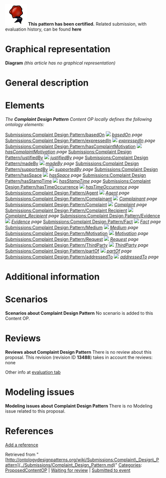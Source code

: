 [![](../images/thumb/b/b5/Certified.png/70px-Certified.png)](../Image/Certified.png.md "Certified.png") __This pattern has been certified.__
Related submission, with evaluation history, can be found __here__





#  Graphical representation


__Diagram__
_(this article has no graphical representation)_



#  General description


  




#  Elements


_The __Complaint Design Pattern__ Content OP locally defines the following ontology elements:_



[Submissions:Complaint Design Pattern/basedOn](http://ontologydesignpatterns.org/wiki/index.php?title=Submissions:Complaint_Design_Pattern/basedOn&action=edit&redlink=1 "Submissions:Complaint Design Pattern/basedOn (not yet written)") [![](../../../../../../../../../../../../../../../../../../../../../images/thumb/8/87/ArrowRight.gif/11px-ArrowRight.gif)](../Image/ArrowRight.gif.md "ArrowRight.gif") _[basedOn](http://ontologydesignpatterns.org/wiki/index.php?title=Submissions:Complaint_Design_Pattern/basedOn&action=edit&redlink=1 "Submissions:Complaint Design Pattern/basedOn (not yet written)") page_
[Submissions:Complaint Design Pattern/expressedIn](http://ontologydesignpatterns.org/wiki/index.php?title=Submissions:Complaint_Design_Pattern/expressedIn&action=edit&redlink=1 "Submissions:Complaint Design Pattern/expressedIn (not yet written)") [![](../../../../../../../../../../../../../../../../../../../../../images/thumb/8/87/ArrowRight.gif/11px-ArrowRight.gif)](../Image/ArrowRight.gif.md "ArrowRight.gif") _[expressedIn](http://ontologydesignpatterns.org/wiki/index.php?title=Submissions:Complaint_Design_Pattern/expressedIn&action=edit&redlink=1 "Submissions:Complaint Design Pattern/expressedIn (not yet written)") page_
[Submissions:Complaint Design Pattern/hasComplaintMotivation](http://ontologydesignpatterns.org/wiki/index.php?title=Submissions:Complaint_Design_Pattern/hasComplaintMotivation&action=edit&redlink=1 "Submissions:Complaint Design Pattern/hasComplaintMotivation (not yet written)") [![](../../../../../../../../../../../../../../../../../../../../../images/thumb/8/87/ArrowRight.gif/11px-ArrowRight.gif)](../Image/ArrowRight.gif.md "ArrowRight.gif") _[hasComplaintMotivation](http://ontologydesignpatterns.org/wiki/index.php?title=Submissions:Complaint_Design_Pattern/hasComplaintMotivation&action=edit&redlink=1 "Submissions:Complaint Design Pattern/hasComplaintMotivation (not yet written)") page_
[Submissions:Complaint Design Pattern/justifiedBy](http://ontologydesignpatterns.org/wiki/index.php?title=Submissions:Complaint_Design_Pattern/justifiedBy&action=edit&redlink=1 "Submissions:Complaint Design Pattern/justifiedBy (not yet written)") [![](../../../../../../../../../../../../../../../../../../../../../images/thumb/8/87/ArrowRight.gif/11px-ArrowRight.gif)](../Image/ArrowRight.gif.md "ArrowRight.gif") _[justifiedBy](http://ontologydesignpatterns.org/wiki/index.php?title=Submissions:Complaint_Design_Pattern/justifiedBy&action=edit&redlink=1 "Submissions:Complaint Design Pattern/justifiedBy (not yet written)") page_
[Submissions:Complaint Design Pattern/madeBy](http://ontologydesignpatterns.org/wiki/index.php?title=Submissions:Complaint_Design_Pattern/madeBy&action=edit&redlink=1 "Submissions:Complaint Design Pattern/madeBy (not yet written)") [![](../../../../../../../../../../../../../../../../../../../../../images/thumb/8/87/ArrowRight.gif/11px-ArrowRight.gif)](../Image/ArrowRight.gif.md "ArrowRight.gif") _[madeBy](http://ontologydesignpatterns.org/wiki/index.php?title=Submissions:Complaint_Design_Pattern/madeBy&action=edit&redlink=1 "Submissions:Complaint Design Pattern/madeBy (not yet written)") page_
[Submissions:Complaint Design Pattern/supportedBy](http://ontologydesignpatterns.org/wiki/index.php?title=Submissions:Complaint_Design_Pattern/supportedBy&action=edit&redlink=1 "Submissions:Complaint Design Pattern/supportedBy (not yet written)") [![](../../../../../../../../../../../../../../../../../../../../../images/thumb/8/87/ArrowRight.gif/11px-ArrowRight.gif)](../Image/ArrowRight.gif.md "ArrowRight.gif") _[supportedBy](http://ontologydesignpatterns.org/wiki/index.php?title=Submissions:Complaint_Design_Pattern/supportedBy&action=edit&redlink=1 "Submissions:Complaint Design Pattern/supportedBy (not yet written)") page_
[Submissions:Complaint Design Pattern/hasSpace](http://ontologydesignpatterns.org/wiki/index.php?title=Submissions:Complaint_Design_Pattern/hasSpace&action=edit&redlink=1 "Submissions:Complaint Design Pattern/hasSpace (not yet written)") [![](../../../../../../../../../../../../../../../../../../../../../images/thumb/8/87/ArrowRight.gif/11px-ArrowRight.gif)](../Image/ArrowRight.gif.md "ArrowRight.gif") _[hasSpace](http://ontologydesignpatterns.org/wiki/index.php?title=Submissions:Complaint_Design_Pattern/hasSpace&action=edit&redlink=1 "Submissions:Complaint Design Pattern/hasSpace (not yet written)") page_
[Submissions:Complaint Design Pattern/hasStampTime](http://ontologydesignpatterns.org/wiki/index.php?title=Submissions:Complaint_Design_Pattern/hasStampTime&action=edit&redlink=1 "Submissions:Complaint Design Pattern/hasStampTime (not yet written)") [![](../../../../../../../../../../../../../../../../../../../../../images/thumb/8/87/ArrowRight.gif/11px-ArrowRight.gif)](../Image/ArrowRight.gif.md "ArrowRight.gif") _[hasStampTime](http://ontologydesignpatterns.org/wiki/index.php?title=Submissions:Complaint_Design_Pattern/hasStampTime&action=edit&redlink=1 "Submissions:Complaint Design Pattern/hasStampTime (not yet written)") page_
[Submissions:Complaint Design Pattern/hasTimeOccurrence](http://ontologydesignpatterns.org/wiki/index.php?title=Submissions:Complaint_Design_Pattern/hasTimeOccurrence&action=edit&redlink=1 "Submissions:Complaint Design Pattern/hasTimeOccurrence (not yet written)") [![](../../../../../../../../../../../../../../../../../../../../../images/thumb/8/87/ArrowRight.gif/11px-ArrowRight.gif)](../Image/ArrowRight.gif.md "ArrowRight.gif") _[hasTimeOccurrence](http://ontologydesignpatterns.org/wiki/index.php?title=Submissions:Complaint_Design_Pattern/hasTimeOccurrence&action=edit&redlink=1 "Submissions:Complaint Design Pattern/hasTimeOccurrence (not yet written)") page_
[Submissions:Complaint Design Pattern/Agent](http://ontologydesignpatterns.org/wiki/index.php?title=Submissions:Complaint_Design_Pattern/Agent&action=edit&redlink=1 "Submissions:Complaint Design Pattern/Agent (not yet written)") [![](../../../../../../../../../../../../../../../../../../../../../images/thumb/8/87/ArrowRight.gif/11px-ArrowRight.gif)](../Image/ArrowRight.gif.md "ArrowRight.gif") _[Agent](http://ontologydesignpatterns.org/wiki/index.php?title=Submissions:Complaint_Design_Pattern/Agent&action=edit&redlink=1 "Submissions:Complaint Design Pattern/Agent (not yet written)") page_
[Submissions:Complaint Design Pattern/Complainant](http://ontologydesignpatterns.org/wiki/index.php?title=Submissions:Complaint_Design_Pattern/Complainant&action=edit&redlink=1 "Submissions:Complaint Design Pattern/Complainant (not yet written)") [![](../../../../../../../../../../../../../../../../../../../../../images/thumb/8/87/ArrowRight.gif/11px-ArrowRight.gif)](../Image/ArrowRight.gif.md "ArrowRight.gif") _[Complainant](http://ontologydesignpatterns.org/wiki/index.php?title=Submissions:Complaint_Design_Pattern/Complainant&action=edit&redlink=1 "Submissions:Complaint Design Pattern/Complainant (not yet written)") page_
[Submissions:Complaint Design Pattern/Complaint](http://ontologydesignpatterns.org/wiki/index.php?title=Submissions:Complaint_Design_Pattern/Complaint&action=edit&redlink=1 "Submissions:Complaint Design Pattern/Complaint (not yet written)") [![](../../../../../../../../../../../../../../../../../../../../../images/thumb/8/87/ArrowRight.gif/11px-ArrowRight.gif)](../Image/ArrowRight.gif.md "ArrowRight.gif") _[Complaint](http://ontologydesignpatterns.org/wiki/index.php?title=Submissions:Complaint_Design_Pattern/Complaint&action=edit&redlink=1 "Submissions:Complaint Design Pattern/Complaint (not yet written)") page_
[Submissions:Complaint Design Pattern/Complaint Recipient](http://ontologydesignpatterns.org/wiki/index.php?title=Submissions:Complaint_Design_Pattern/Complaint_Recipient&action=edit&redlink=1 "Submissions:Complaint Design Pattern/Complaint Recipient (not yet written)") [![](../../../../../../../../../../../../../../../../../../../../../images/thumb/8/87/ArrowRight.gif/11px-ArrowRight.gif)](../Image/ArrowRight.gif.md "ArrowRight.gif") _[Complaint\_Recipient](http://ontologydesignpatterns.org/wiki/index.php?title=Submissions:Complaint_Design_Pattern/Complaint_Recipient&action=edit&redlink=1 "Submissions:Complaint Design Pattern/Complaint Recipient (not yet written)") page_
[Submissions:Complaint Design Pattern/Evidence](http://ontologydesignpatterns.org/wiki/index.php?title=Submissions:Complaint_Design_Pattern/Evidence&action=edit&redlink=1 "Submissions:Complaint Design Pattern/Evidence (not yet written)") [![](../../../../../../../../../../../../../../../../../../../../../images/thumb/8/87/ArrowRight.gif/11px-ArrowRight.gif)](../Image/ArrowRight.gif.md "ArrowRight.gif") _[Evidence](http://ontologydesignpatterns.org/wiki/index.php?title=Submissions:Complaint_Design_Pattern/Evidence&action=edit&redlink=1 "Submissions:Complaint Design Pattern/Evidence (not yet written)") page_
[Submissions:Complaint Design Pattern/Fact](http://ontologydesignpatterns.org/wiki/index.php?title=Submissions:Complaint_Design_Pattern/Fact&action=edit&redlink=1 "Submissions:Complaint Design Pattern/Fact (not yet written)") [![](../../../../../../../../../../../../../../../../../../../../../images/thumb/8/87/ArrowRight.gif/11px-ArrowRight.gif)](../Image/ArrowRight.gif.md "ArrowRight.gif") _[Fact](http://ontologydesignpatterns.org/wiki/index.php?title=Submissions:Complaint_Design_Pattern/Fact&action=edit&redlink=1 "Submissions:Complaint Design Pattern/Fact (not yet written)") page_
[Submissions:Complaint Design Pattern/Medium](http://ontologydesignpatterns.org/wiki/index.php?title=Submissions:Complaint_Design_Pattern/Medium&action=edit&redlink=1 "Submissions:Complaint Design Pattern/Medium (not yet written)") [![](../../../../../../../../../../../../../../../../../../../../../images/thumb/8/87/ArrowRight.gif/11px-ArrowRight.gif)](../Image/ArrowRight.gif.md "ArrowRight.gif") _[Medium](http://ontologydesignpatterns.org/wiki/index.php?title=Submissions:Complaint_Design_Pattern/Medium&action=edit&redlink=1 "Submissions:Complaint Design Pattern/Medium (not yet written)") page_
[Submissions:Complaint Design Pattern/Motivation](http://ontologydesignpatterns.org/wiki/index.php?title=Submissions:Complaint_Design_Pattern/Motivation&action=edit&redlink=1 "Submissions:Complaint Design Pattern/Motivation (not yet written)") [![](../../../../../../../../../../../../../../../../../../../../../images/thumb/8/87/ArrowRight.gif/11px-ArrowRight.gif)](../Image/ArrowRight.gif.md "ArrowRight.gif") _[Motivation](http://ontologydesignpatterns.org/wiki/index.php?title=Submissions:Complaint_Design_Pattern/Motivation&action=edit&redlink=1 "Submissions:Complaint Design Pattern/Motivation (not yet written)") page_
[Submissions:Complaint Design Pattern/Request](http://ontologydesignpatterns.org/wiki/index.php?title=Submissions:Complaint_Design_Pattern/Request&action=edit&redlink=1 "Submissions:Complaint Design Pattern/Request (not yet written)") [![](../../../../../../../../../../../../../../../../../../../../../images/thumb/8/87/ArrowRight.gif/11px-ArrowRight.gif)](../Image/ArrowRight.gif.md "ArrowRight.gif") _[Request](http://ontologydesignpatterns.org/wiki/index.php?title=Submissions:Complaint_Design_Pattern/Request&action=edit&redlink=1 "Submissions:Complaint Design Pattern/Request (not yet written)") page_
[Submissions:Complaint Design Pattern/ThirdParty](http://ontologydesignpatterns.org/wiki/index.php?title=Submissions:Complaint_Design_Pattern/ThirdParty&action=edit&redlink=1 "Submissions:Complaint Design Pattern/ThirdParty (not yet written)") [![](../../../../../../../../../../../../../../../../../../../../../images/thumb/8/87/ArrowRight.gif/11px-ArrowRight.gif)](../Image/ArrowRight.gif.md "ArrowRight.gif") _[ThirdParty](http://ontologydesignpatterns.org/wiki/index.php?title=Submissions:Complaint_Design_Pattern/ThirdParty&action=edit&redlink=1 "Submissions:Complaint Design Pattern/ThirdParty (not yet written)") page_
[Submissions:Complaint Design Pattern/partOf](http://ontologydesignpatterns.org/wiki/index.php?title=Submissions:Complaint_Design_Pattern/partOf&action=edit&redlink=1 "Submissions:Complaint Design Pattern/partOf (not yet written)") [![](../../../../../../../../../../../../../../../../../../../../../images/thumb/8/87/ArrowRight.gif/11px-ArrowRight.gif)](../Image/ArrowRight.gif.md "ArrowRight.gif") _[partOf](http://ontologydesignpatterns.org/wiki/index.php?title=Submissions:Complaint_Design_Pattern/partOf&action=edit&redlink=1 "Submissions:Complaint Design Pattern/partOf (not yet written)") page_
[Submissions:Complaint Design Pattern/addressedTo](http://ontologydesignpatterns.org/wiki/index.php?title=Submissions:Complaint_Design_Pattern/addressedTo&action=edit&redlink=1 "Submissions:Complaint Design Pattern/addressedTo (not yet written)") [![](../../../../../../../../../../../../../../../../../../../../../images/thumb/8/87/ArrowRight.gif/11px-ArrowRight.gif)](../Image/ArrowRight.gif.md "ArrowRight.gif") _[addressedTo](http://ontologydesignpatterns.org/wiki/index.php?title=Submissions:Complaint_Design_Pattern/addressedTo&action=edit&redlink=1 "Submissions:Complaint Design Pattern/addressedTo (not yet written)") page_
#  Additional information


#  Scenarios



__Scenarios about Complaint Design Pattern__
No scenario is added to this Content OP.




#  Reviews



__Reviews about Complaint Design Pattern__
There is no review about this proposal.
This revision (revision ID __13488__) takes in account the reviews: none


Other info at [evaluation tab](http://ontologydesignpatterns.org/wiki/index.php?title=Submissions:Complaint_Design_Pattern&action=evaluation "http://ontologydesignpatterns.org/wiki/index.php?title=Submissions:Complaint_Design_Pattern&action=evaluation")




  




#  Modeling issues



__Modeling issues about Complaint Design Pattern__
There is no Modeling issue related to this proposal.




  




#  References


[Add a reference](index.php@title=Odp%253AAdd_reference&subject=Submissions%253AComplaint+Design+Pattern.html "http://ontologydesignpatterns.org/wiki/index.php?title=Odp:Add_reference&subject=Submissions%3AComplaint+Design+Pattern")


  




  






Retrieved from "[http://ontologydesignpatterns.org/wiki/Submissions:Complaint\_Design\_Pattern](../Submissions/Complaint_Design_Pattern.md)"
 [Categories](http://ontologydesignpatterns.org/wiki/Special:Categories "Special:Categories"): [ProposedContentOP](../Category/ProposedContentOP.md "Category:ProposedContentOP") | [Waiting for review](../Category/Waiting_for_review.md "Category:Waiting for review") | [Submitted to event](../Category/Submitted_to_event.md "Category:Submitted to event")